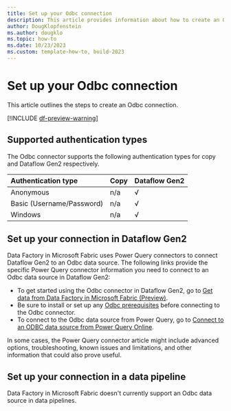 ```yaml
---
title: Set up your Odbc connection
description: This article provides information about how to create an Odbc data source connection in Microsoft Fabric.
author: DougKlopfenstein
ms.author: dougklo
ms.topic: how-to
ms.date: 10/23/2023
ms.custom: template-how-to, build-2023
---
```


# Set up your Odbc connection

This article outlines the steps to create an Odbc connection.

[!INCLUDE [df-preview-warning](includes/data-factory-preview-warning.md)]

## Supported authentication types

The Odbc connector supports the following authentication types for copy and Dataflow Gen2 respectively.  

|Authentication type |Copy |Dataflow Gen2 |
|:---|:---|:---|
|Anonymous| n/a | √ |
|Basic (Username/Password)| n/a | √ |
|Windows| n/a | √ |

## Set up your connection in Dataflow Gen2

Data Factory in Microsoft Fabric uses Power Query connectors to connect Dataflow Gen2 to an Odbc data source. The following links provide the specific Power Query connector information you need to connect to an Odbc data source in Dataflow Gen2:

- To get started using the Odbc connector in Dataflow Gen2, go to [Get data from Data Factory in Microsoft Fabric (Preview)](/power-query/where-to-get-data#get-data-from-data-factory-in-microsoft-fabric-preview).
- Be sure to install or set up any [Odbc prerequisites](/power-query/connectors/odbc#prerequisites) before connecting to the Odbc connector.
- To connect to the Odbc data source from Power Query, go to [Connect to an ODBC data source from Power Query Online](/power-query/connectors/odbc#connect-to-an-odbc-data-source-from-power-query-online).

In some cases, the Power Query connector article might include advanced options, troubleshooting, known issues and limitations, and other information that could also prove useful.

## Set up your connection in a data pipeline

Data Factory in Microsoft Fabric doesn't currently support an Odbc data source in data pipelines.
